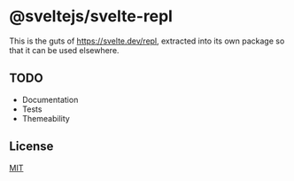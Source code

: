 # @sveltejs/svelte-repl

This is the guts of https://svelte.dev/repl, extracted into its own package so that it can be used elsewhere.

## TODO

* Documentation
* Tests
* Themeability

## License

[MIT](LICENSE)
